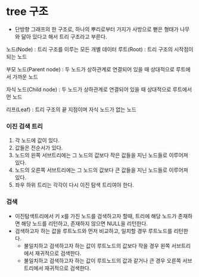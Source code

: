 # tree 구조
- 단방향 그래프의 한 구조로, 하나의 뿌리로부터 가지가 사방으로 뻗은 형태가 나무와 닮아 있다고 해서 트리 구조라고 부른다.


노드(Node) : 트리 구조를 이루는 모든 개별 데이터
루트(Root) : 트리 구조의 시작점이 되는 노드

부모 노드(Parent node) : 두 노드가 상하관계로 연결되어 있을 때 상대적으로 루트에서 가까운 노드

자식 노드(Child node) : 두 노드가 상하관계로 연결되어 있을 때 상대적으로 루트에서 먼 노드

리프(Leaf) : 트리 구조의 끝 지점이며 자식 노드가 없는 노드
### 이진 검색 트리
1. 각 노드에 값이 있다.
2. 값들은 전순서가 있다.
3. 노드의 왼쪽 서브트리에는 그 노드의 값보다 작은 값들을 지닌 노드들로 이루어져 있다.
4. 노드의 오른쪽 서브트리에는 그 노드의 값보다 큰 값들을 지닌 노드들로 이루어져 있다.
5. 좌우 하위 트리는 각각이 다시 이진 탐색 트리여야 한다.
### 검색
- 이진탐색트리에서 키 x를 가진 노드를 검색하고자 할때, 트리에 해당 노드가 존재하면 해당 노드를 리턴하고, 존재하지 않으면 NULL을 리턴한다.
- 검색하고자 하는 값을 루트노드와 먼저 비교하고, 일치할 경우 루트노드를 리턴한다.
  - 불일치하고 검색하고자 하는 값이 루트노드의 값보다 작을 경우 왼쪽 서브트리에서 재귀적으로 검색한다.
  - 불일치하고 검색하고자 하는 값이 루트노드의 값과 같거나 큰 경우 오른쪽 서브트리에서 재귀적으로 검색한다.